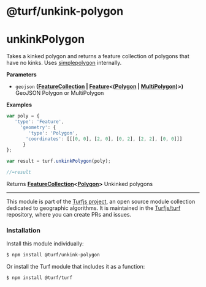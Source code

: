 # @turf/unkink-polygon

# unkinkPolygon

Takes a kinked polygon and returns a feature collection of polygons that have no kinks.
Uses [simplepolygon](https://github.com/mclaeysb/simplepolygon) internally.

**Parameters**

-   `geojson` **([FeatureCollection](http://geojson.org/geojson-spec.html#feature-collection-objects) \| [Feature](http://geojson.org/geojson-spec.html#feature-objects)&lt;([Polygon](http://geojson.org/geojson-spec.html#polygon) \| [MultiPolygon](http://geojson.org/geojson-spec.html#multipolygon))>)** GeoJSON Polygon or MultiPolygon

**Examples**

```javascript
var poly = {
   'type': 'Feature',
     'geometry': {
        'type': 'Polygon',
       'coordinates': [[[0, 0], [2, 0], [0, 2], [2, 2], [0, 0]]]
      }
};

var result = turf.unkinkPolygon(poly);

//=result
```

Returns **[FeatureCollection](http://geojson.org/geojson-spec.html#feature-collection-objects)&lt;[Polygon](http://geojson.org/geojson-spec.html#polygon)>** Unkinked polygons

<!-- This file is automatically generated. Please don't edit it directly:
if you find an error, edit the source file (likely index.js), and re-run
./scripts/generate-readmes in the turf project. -->

---

This module is part of the [Turfjs project](http://turfjs.org/), an open source
module collection dedicated to geographic algorithms. It is maintained in the
[Turfjs/turf](https://github.com/Turfjs/turf) repository, where you can create
PRs and issues.

### Installation

Install this module individually:

```sh
$ npm install @turf/unkink-polygon
```

Or install the Turf module that includes it as a function:

```sh
$ npm install @turf/turf
```
